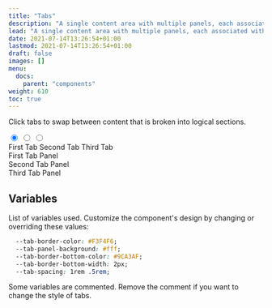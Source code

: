 ```yaml
---
title: "Tabs"
description: "A single content area with multiple panels, each associated with a header in a list."
lead: "A single content area with multiple panels, each associated with a header in a list."
date: 2021-07-14T13:26:54+01:00
lastmod: 2021-07-14T13:26:54+01:00
draft: false
images: []
menu:
  docs:
    parent: "components"
weight: 610
toc: true
---
```


Click tabs to swap between content that is broken into logical sections.

<div class="preview">
  <link rel="stylesheet" href="/cssui.css">
  <link rel="stylesheet" href="/tabs/tabs.css">

  <div data-tabs>
    <input checked="checked" id="tab1" type="radio" name="tab" data-tab="tab1" />
    <input id="tab2" type="radio" name="tab" data-tab="tab2" />
    <input id="tab3" type="radio" name="tab" data-tab="tab3" />
    <nav>
      <label for="tab1" data-tab-label="tab1" role="tab">First Tab</label>
      <label for="tab2" data-tab-label="tab2" role="tab">Second Tab</label>
      <label for="tab3" data-tab-label="tab3" role="tab">Third Tab</label>
    </nav>
    <section data-tab-panel="tab1" role="tabpanel" aria-labelledby="tab1">
      First Tab Panel
    </section>
      <section data-tab-panel="tab2" role="tabpanel" aria-labelledby="tab1">
      Second Tab Panel
    </section>
    <section data-tab-panel="tab3" role="tabpanel" aria-labelledby="tab1">
      Third Tab Panel
    </section>
  </div>
</div>

## Variables

List of variables used. Customize the component's design by changing or overriding these values:

```css
  --tab-border-color: #F3F4F6;
  --tab-panel-background: #fff;
  --tab-border-bottom-color: #9CA3AF;
  --tab-border-bottom-width: 2px;
  --tab-spacing: 1rem .5rem;
```

Some variables are commented. Remove the comment if you want to change the style of tabs.


